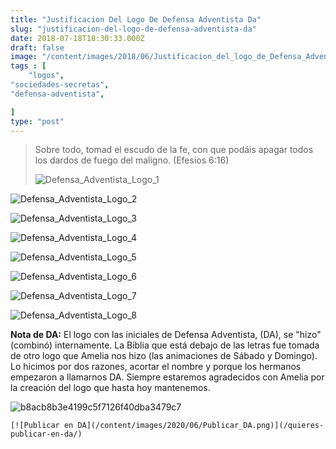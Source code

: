```yaml
---
title: "Justificacion Del Logo De Defensa Adventista Da"
slug: "justificacion-del-logo-de-defensa-adventista-da"
date: 2018-07-18T18:30:33.000Z
draft: false
image: "/content/images/2018/06/Justificacion_del_logo_de_Defensa_Adventista.png"
tags : [
    "logos",
"sociedades-secretas",
"defensa-adventista",

]
type: "post"
---
```


   
>  Sobre todo, tomad el escudo de la fe, con que podáis apagar todos los dardos de fuego del maligno. (Efesios 6:16)
> 
>   ![Defensa_Adventista_Logo_1](/content/images/2018/07/Defensa_Adventista_Logo_1.png)

 ![Defensa_Adventista_Logo_2](/content/images/2018/07/Defensa_Adventista_Logo_2.png)

 ![Defensa_Adventista_Logo_3](/content/images/2018/07/Defensa_Adventista_Logo_3.png)

 ![Defensa_Adventista_Logo_4](/content/images/2018/07/Defensa_Adventista_Logo_4.png)

 ![Defensa_Adventista_Logo_5](/content/images/2018/07/Defensa_Adventista_Logo_5.png)

 ![Defensa_Adventista_Logo_6](/content/images/2018/07/Defensa_Adventista_Logo_6.png)

 ![Defensa_Adventista_Logo_7](/content/images/2018/07/Defensa_Adventista_Logo_7.png)

 ![Defensa_Adventista_Logo_8](/content/images/2018/07/Defensa_Adventista_Logo_8.png)

 **Nota de DA:** El logo con las iniciales de Defensa Adventista, (DA), se "hizo" (combinó) internamente. La Biblia que está debajo de las letras fue tomada de otro logo que Amelia nos hizo (las animaciones de Sábado y Domingo). Lo hicimos por dos razones, acortar el nombre y porque los hermanos empezaron a llamarnos DA. Siempre estaremos agradecidos con Amelia por la creación del logo que hasta hoy mantenemos.

  ![b8acb8b3e4199c5f7126f40dba3479c7](/content/images/2018/07/b8acb8b3e4199c5f7126f40dba3479c7.png)

    [![Publicar en DA](/content/images/2020/06/Publicar_DA.png)](/quieres-publicar-en-da/) 